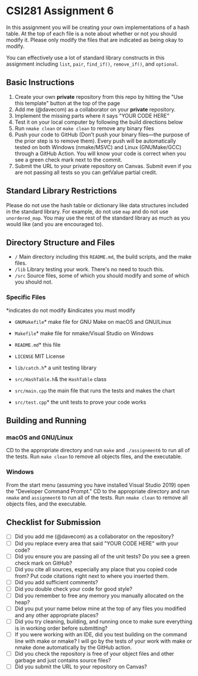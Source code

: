 # CSI281 Assignment 6

In this assignment you will be creating your own implementations of a hash table. At the top of each file is a note about whether or not you should modify it. Please only modify the files that are indicated as being okay to modify.

You can effectively use a lot of standard library constructs in this assignment including `list`, `pair`, `find_if()`, `remove_if()`, and `optional`.

## Basic Instructions

1. Create your own **private** repository from this repo by hitting the "Use this template" button at the top of the page
2. Add me (@davecom) as a collaborator on your **private** repository.
3. Implement the missing parts where it says "YOUR CODE HERE"
4. Test it on your local computer by following the build directions below
5. Run `nmake clean` or `make clean` to remove any binary files
6. Push your code to GitHub (Don't push your binary files—the purpose of the prior step is to remove them). Every push will be automatically tested on both Windows (nmake/MSVC) and Linux (GNUMake/GCC) through a GitHub Action. You will know your code is correct when you see a green check mark next to the commit.
7. Submit the URL to your private repository on Canvas. Submit even if you are not passing all tests so you can getValue partial credit.

## Standard Library Restrictions

Please do not use the hash table or dictionary like data structures included in the standard library. For example, do not use `map` and do not use `unordered_map`. You may use the rest of the standard library as much as you would like (and you are encouraged to).

## Directory Structure and Files

- `/` Main directory including this `README.md`, the build scripts, and the make files.
- `/lib` Library testing your work. There's no need to touch this.
- `/src` Source files, some of which you should modify and some of which you should not.

### Specific Files

*indicates do not modify
&indicates you must modify

- `GNUMakefile`* make file for GNU Make on macOS and GNU/Linux
- `Makefile`* make file for nmake/Visual Studio on Windows
- `README.md`* this file
- `LICENSE` MIT License

- `lib/catch.h`* a unit testing library

- `src/HashTable.h`& the `HashTable` class
- `src/main.cpp` the main file that runs the tests and makes the chart
- `src/test.cpp`* the unit tests to prove your code works

## Building and Running

### macOS and GNU/Linux

CD to the appropriate directory and run `make` and `./assignment6` to run all of the tests. Run `make clean` to remove all objects files, and the executable.

### Windows

From the start menu (assuming you have installed Visual Studio 2019) open the "Developer Command Prompt." CD to the appropriate directory and run `nmake` and `assignment6` to run all of the tests. Run `nmake clean` to remove all objects files, and the executable.

## Checklist for Submission

- [ ] Did you add me (@davecom) as a collaborator on the repository?
- [ ] Did you replace every area that said "YOUR CODE HERE" with your code?
- [ ] Did you ensure you are passing all of the unit tests? Do you see a green check mark on GitHub?
- [ ] Did you cite all sources, especially any place that you copied code from? Put code citations right next to where you inserted them.
- [ ] Did you add sufficient comments?
- [ ] Did you double check your code for good style?
- [ ] Did you remember to free any memory you manually allocated on the heap?
- [ ] Did you put your name below mine at the top of any files you modified and any other appropriate places?
- [ ] Did you try cleaning, building, and running once to make sure everything is in working order before submitting?
- [ ] If you were working with an IDE, did you test building on the command line with make or nmake? I will go by the tests of your work with make or nmake done automatically by the GitHub action.
- [ ] Did you check the repository is free of your object files and other garbage and just contains source files?
- [ ] Did you submit the URL to your repository on Canvas?

